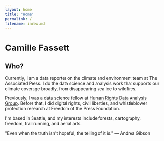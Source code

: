 ```yaml
---
layout: home
title: "Home"
permalink: /
filename: index.md
---
```


# Camille Fassett

## Who?

Currently, I am a data reporter on the climate and environment team at The Associated Press. I do the data science and analysis work that supports our climate coverage broadly, from disappearing sea ice to wildfires. 

Previously, I was a data science fellow at [Human Rights Data Analysis Group](https://hrdag.org/people/camille-fassett/). Before that, I did digital rights, civil liberties, and whistleblower protection research at Freedom of the Press Foundation. 

I'm based in Seattle, and my interests include forests, cartography, freedom, trail running, and aerial arts.

"Even when the truth isn't hopeful, the telling of it is." — Andrea Gibson
